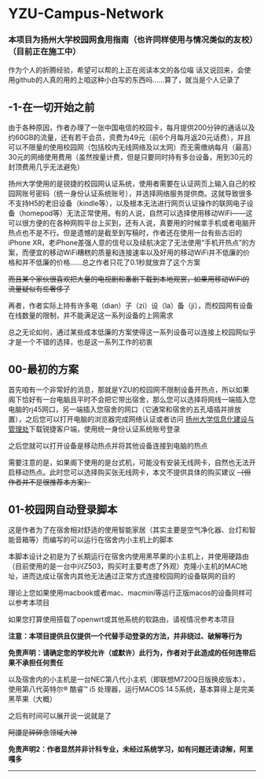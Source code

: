 # YZU-Campus-Network
### 本项目为扬州大学校园网食用指南（也许同样使用与情况类似的友校）（目前正在施工中）
作为个人的折腾经验，希望可以帮的上正在阅读本文的各位喵
话又说回来，会使用github的人真的用的上咱这种小白写的东西吗……算了，就当是个人记录了
## -1-在一切开始之前

由于各种原因，作者办理了一张中国电信的校园卡，每月提供200分钟的通话以及约60GB的流量，还有若干会员，资费为49元（前6个月每月返20元话费），并且可以不限量的使用校园网（包括校内无线网络及以太网）而无需缴纳每月（最高）30元的网络使用费用（虽然按量计费，但是只要同时持有多台设备，用到30元的封顶费用几乎无法避免）

扬州大学使用的是锐捷的校园网认证系统，使用者需要在认证网页上输入自己的校园网账号密码（统一身份认证系统账号），并选择网络服务提供商。这就导致很多不支持H5的老旧设备（kindle等），以及根本无法进行网页认证操作的联网电子设备（homepod等）无法正常使用。有的人说，自然可以选择使用移动WiFi——这可以很方便的在各种网购平台上买到，还有人说，真要用的时候拿手机或者电脑开热点也不是不行。但是遗憾的是截至到写稿时，作者还在使用一台有些古旧的iPhone XR，老iPhone差强人意的信号以及续航决定了无法使用“手机开热点”的方案，而便宜的移动WiFi糟糕的质量和连接速率以及好用的移动WiFi并不低廉的价格和并不低廉的价格……总之作者只花了0.1秒就放弃了这个方案  

~~而且某个家伙很喜欢把大量的电视剧和番剧下载到本地观赏，如果用移动WiFi的流量疑似有些奢侈了~~

再者，作者实际上持有许多电（dian）子（zi）设（la）备（ji），而校园网有设备在线数量的限制，并不能满足这一系列设备的上网需求

总之无论如何，通过某些成本低廉的方案使得这一系列设备可以连接上校园网似乎才是一个不错的选择，也是这一系列工作的初衷

## 00-最初的方案

首先咱有一个非常好的消息，那就是YZU的校园网不限制设备开热点，所以如果阁下恰好有一台电脑且平时不会把它带出宿舍，那么您可以选择将网线一端插入您电脑的rj45网口，另一端插入您宿舍的网口（它通常和宿舍的五孔墙插并排放置），之后您可以打开电脑的浏览器完成网络认证或者访问 [扬州大学信息化建设与管理处](https://xxhc.yzu.edu.cn/info/1082/9044.htm"锐捷客户端下载")下载锐捷客户端，使用统一身份认证系统账号登录

之后您就可以打开设备是移动热点并将其他设备连接到电脑的热点

需要注意的是，如果阁下使用的是台式机，可能没有安装无线网卡，自然也无法开启移动热点。此时您可以选择购买张无线网卡，本文不提供具体的购买建议 ~~（但作者并不是很推荐本方案）~~

## 01-校园网自动登录脚本

这是作者为了在宿舍相对舒适的使用智能家居（其实主要是空气净化器、台灯和智能音箱等）而编写的可以运行在宿舍内小主机上的脚本

本脚本设计之初是为了长期运行在宿舍内使用黑苹果的小主机上，并使用硬路由（目前使用的是一台中兴Z503，购买时主要考虑了外观）克隆小主机的MAC地址，进而达成让宿舍内其他无法通过正常方式连接校园网的设备联网的目的

理论上您如果使用macbook或者mac、macmini等运行正版macos的设备同样可以参考本项目

如果您打算使用搭载了openwrt或其他系统的软路由，请视情况参考本项目

**注意：本项目提供且仅提供一个代替手动登录的方法，并非绕过、破解等行为**

**免责声明：请确定您的学校允许（或默许）此行为，作者对于此造成的任何连带后果不承担任何责任**

以及宿舍内的小主机是一台NEC第八代小主机（即联想M720Q日版换皮版本），使用第八代英特尔® 酷睿™ i5 处理器，运行MACOS 14.5系统，基本算得上是完美黑苹果（大概）

之后有时间可以展开说一说就是了

~~阿譞是碎碎念领域大神~~

**免责声明2：作者显然并非计科专业，未经过系统学习，如有问题还请谅解，阿里嘎多**
***
